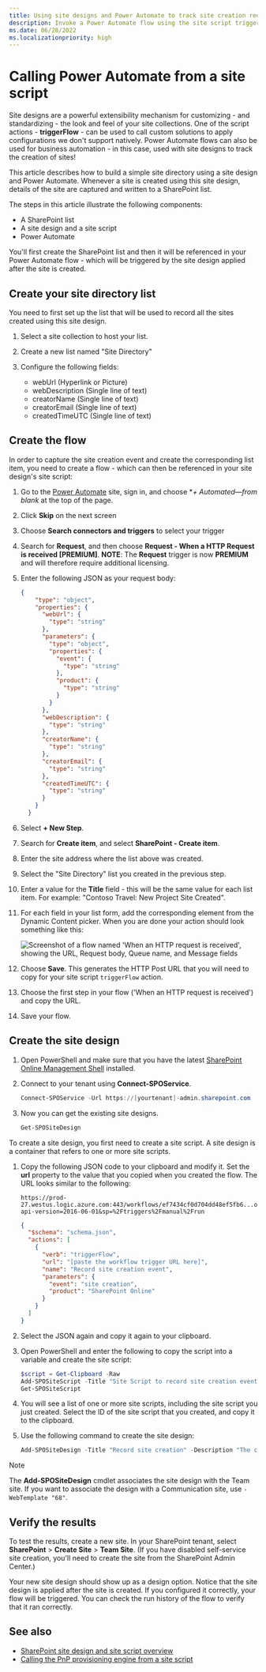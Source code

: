 ```yaml
---
title: Using site designs and Power Automate to track site creation requests
description: Invoke a Power Automate flow using the site script triggerFlow action to capture the site creation event and build a site directory. This tutorial is intended to illustrate a simple example of using site designs and Power Automate.
ms.date: 06/28/2022
ms.localizationpriority: high
---
```


# Calling Power Automate from a site script

Site designs are a powerful extensibility mechanism for customizing - and standardizing - the look and feel of your site collections. One of the script actions - **triggerFlow** - can be used to call custom solutions to apply configurations we don't support natively. Power Automate flows can also be used for business automation - in this case, used with site designs to track the creation of sites!

This article describes how to build a simple site directory using a site design and Power Automate. Whenever a site is created using this site design, details of the site are captured and written to a SharePoint list.

The steps in this article illustrate the following components:

- A SharePoint list
- A site design and a site script
- Power Automate

You'll first create the SharePoint list and then it will be referenced in your Power Automate flow - which will be triggered by the site design applied after the site is created.

## Create your site directory list

You need to first set up the list that will be used to record all the sites created using this site design.

1. Select a site collection to host your list.
1. Create a new list named "Site Directory"
1. Configure the following fields:

    - webUrl (Hyperlink or Picture)
    - webDescription (Single line of text)
    - creatorName (Single line of text)
    - creatorEmail (Single line of text)
    - createdTimeUTC (Single line of text)

## Create the flow

In order to capture the site creation event and create the corresponding list item, you need to create a flow - which can then be referenced in your site design's site script:

1. Go to the [Power Automate](https://flow.microsoft.com) site, sign in, and choose **+ Automated—from blank* at the top of the page.
1. Click **Skip** on the next screen
1. Choose **Search connectors and triggers** to select your trigger
1. Search for **Request**, and then choose **Request - When a HTTP Request is received [PREMIUM]**. **NOTE**: The **Request** trigger is now **PREMIUM** and will therefore require additional licensing.
1. Enter the following JSON as your request body:

    ```json
    {
        "type": "object",
        "properties": {
          "webUrl": {
            "type": "string"
          },
          "parameters": {
            "type": "object",
            "properties": {
              "event": {
                "type": "string"
              },
              "product": {
                "type": "string"
              }
            }
          },
          "webDescription": {
            "type": "string"
          },
          "creatorName": {
            "type": "string"
          },
          "creatorEmail": {
            "type": "string"
          },
          "createdTimeUTC": {
            "type": "string"
          }
        }
      }
    ```

1. Select **+ New Step**.
1. Search for **Create item**, and select **SharePoint - Create item**.
1. Enter the site address where the list above was created.
1. Select the "Site Directory" list you created in the previous step.
1. Enter a value for the **Title** field - this will be the same value for each list item. For example: "Contoso Travel: New Project Site Created".
1. For each field in your list form, add the corresponding element from the Dynamic Content picker. When you are done your action should look something like this:

    ![Screenshot of a flow named 'When an HTTP request is received', showing the URL, Request body, Queue name, and Message fields](images/site-directory-flow-configuration.png)

1. Choose **Save**. This generates the HTTP Post URL that you will need to copy for your site script `triggerFlow` action.
1. Choose the first step in your flow ('When an HTTP request is received') and copy the URL.
1. Save your flow.

## Create the site design

1. Open PowerShell and make sure that you have the latest [SharePoint Online Management Shell](https://www.microsoft.com/download/details.aspx?id=35588) installed.
1. Connect to your tenant using **Connect-SPOService**.

    ```powershell
    Connect-SPOService -Url https://[yourtenant]-admin.sharepoint.com
    ```

1. Now you can get the existing site designs.

    ```powershell
    Get-SPOSiteDesign
    ```

To create a site design, you first need to create a site script. A site design is a container that refers to one or more site scripts.

1. Copy the following JSON code to your clipboard and modify it. Set the **url** property to the value that you copied when you created the flow. The URL looks similar to the following:

    ```http
    https://prod-27.westus.logic.azure.com:443/workflows/ef7434cf0d704dd48ef5fb6...oke?api-version=2016-06-01&sp=%2Ftriggers%2Fmanual%2Frun
    ```

    ```json
    {
      "$schema": "schema.json",
      "actions": [
        {
          "verb": "triggerFlow",
          "url": "[paste the workflow trigger URL here]",
          "name": "Record site creation event",
          "parameters": {
            "event": "site creation",
            "product": "SharePoint Online"
          }
        }
      ]
    }
    ```

1. Select the JSON again and copy it again to your clipboard.
1. Open PowerShell and enter the following to copy the script into a variable and create the site script:

    ```powershell
    $script = Get-Clipboard -Raw
    Add-SPOSiteScript -Title "Site Script to record site creation event" -Content $script
    Get-SPOSiteScript
    ```

1. You will see a list of one or more site scripts, including the site script you just created. Select the ID of the site script that you created, and copy it to the clipboard.
1. Use the following command to create the site design:

    ```powershell
    Add-SPOSiteDesign -Title "Record site creation" -Description "The creation of this site will be recorded in the site directory list" -SiteScripts [Paste the ID of the Site Script here] -WebTemplate "64"
    ```

> [!NOTE]
> The **Add-SPOSiteDesign** cmdlet associates the site design with the Team site. If you want to associate the design with a Communication site, use `-WebTemplate "68"`.

## Verify the results

To test the results, create a new site. In your SharePoint tenant, select **SharePoint** > **Create Site** > **Team Site**. (If you have disabled self-service site creation, you'll need to create the site from the SharePoint Admin Center.)

Your new site design should show up as a design option. Notice that the site design is applied after the site is created. If you configured it correctly, your flow will be triggered. You can check the run history of the flow to verify that it ran correctly.

## See also

- [SharePoint site design and site script overview](site-design-overview.md)
- [Calling the PnP provisioning engine from a site script](site-design-pnp-provisioning.md)
